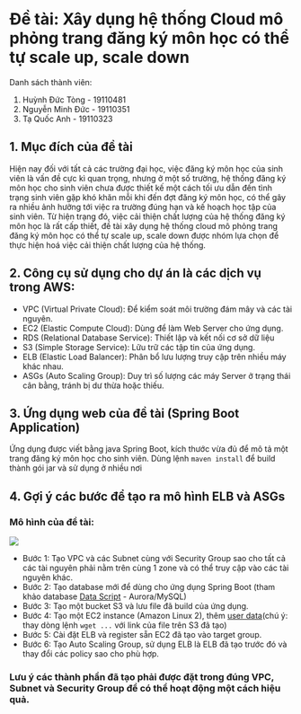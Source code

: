 # Đề tài: Xây dụng hệ thống Cloud mô phỏng trang đăng ký môn học có thể tự scale up, scale down
Danh sách thành viên:
1. Huỳnh Đức Tòng - 19110481
2. Nguyễn Minh Đức - 19110351
3. Tạ Quốc Anh - 19110323
## 1. Mục đích của đề tài
Hiện nay đối với tất cả các trường đại học, việc đăng ký môn học của sinh viên là vấn đề cực kì quan trọng, nhưng ở một số trường, hệ thống đăng ký môn học cho sinh viên chưa được thiết kế một cách tối ưu dẫn đến tình trạng sinh viên gặp khó khăn mỗi khi đến đợt đăng ký môn học, có thể gây ra nhiều ảnh hưởng tới việc ra trường đúng hạn và kế hoạch học tập của sinh viên. Từ hiện trạng đó, việc cải thiện chất lượng của hệ thống đăng ký môn học là rất cấp thiết, đề tài xây dụng hệ thống cloud mô phỏng trang đăng ký môn học có thể tự scale up, scale down được nhóm lựa chọn để thực hiện hoá việc cải thiện chất lượng của hệ thống.
## 2. Công cụ sử dụng cho dự án là các dịch vụ trong AWS:
* VPC (Virtual Private Cloud): Để kiểm soát môi trường đám mây và các tài nguyên.
* EC2 (Elastic Compute Cloud): Dùng để làm Web Server cho ứng dụng.
* RDS (Relational Database Service): Thiết lập và kết nối cơ sở dữ liệu
* S3 (Simple Storage Service): Lữu trữ các tập tin của ứng dụng.
* ELB (Elastic Load Balancer): Phân bổ lưu lượng truy cập trên nhiều máy khác nhau.
* ASGs (Auto Scaling Group): Duy trì số lượng các máy Server ở trạng thái cân bằng, tránh bị dư thừa hoặc thiếu.
## 3. Ứng dụng web của đề tài (Spring Boot Application)
Ứng dụng được viết bằng java Spring Boot, kích thước vừa đủ để mô tả một trang đăng ký môn học cho sinh viên.
Dùng lệnh `maven install` để build thành gói jar và sử dụng ở nhiều nơi

## 4. Gợi ý các bước để tạo ra mô hình ELB và ASGs
### Mô hình của đề tài: 
![](https://gcdn.pbrd.co/images/J9s3O5oyZVQH.png?o=1)
* Bước 1: Tạo VPC và các Subnet cùng với Security Group sao cho tất cả các tài nguyên phải nằm trên cùng 1 zone và có thể truy cập vào các tài nguyên khác.
* Bước 2: Tạo database mới để dùng cho ứng dụng Spring Boot (tham khảo database [Data Script](https://textsaver.flap.tv/lists/4hu6) - Aurora/MySQL)
* Bước 3: Tạo một bucket S3 và lưu file đã build của ứng dụng.
* Bước 4: Tạo một EC2 instance (Amazon Linux 2), thêm [user data](https://textsaver.flap.tv/lists/4hu8)(chú ý: thay dòng lệnh `wget ...` với link của file trên S3 đã tạo)
* Bước 5: Cài đặt ELB và register sẵn EC2 đã tạo vào target group.
* Bước 6: Tạo Auto Scaling Group, sử dụng ELB là ELB đã tạo trước đó và thay đổi các policy sao cho phù hợp.
### Lưu ý các thành phần đã tạo phải được đặt trong đúng VPC, Subnet và Security Group để có thể hoạt động một cách hiệu quả.
